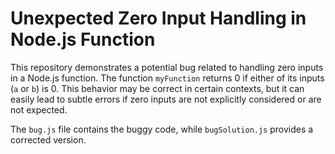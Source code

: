 # Unexpected Zero Input Handling in Node.js Function

This repository demonstrates a potential bug related to handling zero inputs in a Node.js function.  The function `myFunction` returns 0 if either of its inputs (`a` or `b`) is 0. This behavior may be correct in certain contexts, but it can easily lead to subtle errors if zero inputs are not explicitly considered or are not expected.

The `bug.js` file contains the buggy code, while `bugSolution.js` provides a corrected version.